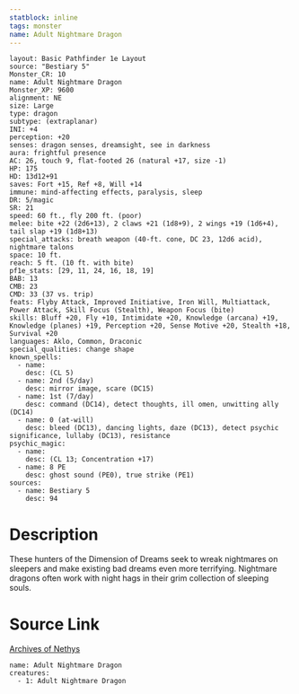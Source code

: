 ```yaml
---
statblock: inline
tags: monster
name: Adult Nightmare Dragon
---
```

```statblock
layout: Basic Pathfinder 1e Layout
source: "Bestiary 5"
Monster_CR: 10
name: Adult Nightmare Dragon
Monster_XP: 9600
alignment: NE
size: Large
type: dragon
subtype: (extraplanar)
INI: +4
perception: +20
senses: dragon senses, dreamsight, see in darkness
aura: frightful presence
AC: 26, touch 9, flat-footed 26 (natural +17, size -1)
HP: 175
HD: 13d12+91
saves: Fort +15, Ref +8, Will +14
immune: mind-affecting effects, paralysis, sleep
DR: 5/magic
SR: 21
speed: 60 ft., fly 200 ft. (poor)
melee: bite +22 (2d6+13), 2 claws +21 (1d8+9), 2 wings +19 (1d6+4), tail slap +19 (1d8+13)
special_attacks: breath weapon (40-ft. cone, DC 23, 12d6 acid), nightmare talons
space: 10 ft.
reach: 5 ft. (10 ft. with bite)
pf1e_stats: [29, 11, 24, 16, 18, 19]
BAB: 13
CMB: 23
CMD: 33 (37 vs. trip)
feats: Flyby Attack, Improved Initiative, Iron Will, Multiattack, Power Attack, Skill Focus (Stealth), Weapon Focus (bite)
skills: Bluff +20, Fly +10, Intimidate +20, Knowledge (arcana) +19, Knowledge (planes) +19, Perception +20, Sense Motive +20, Stealth +18, Survival +20
languages: Aklo, Common, Draconic
special_qualities: change shape
known_spells:
  - name:
    desc: (CL 5)
  - name: 2nd (5/day)
    desc: mirror image, scare (DC15)
  - name: 1st (7/day)
    desc: command (DC14), detect thoughts, ill omen, unwitting ally (DC14)
  - name: 0 (at-will)
    desc: bleed (DC13), dancing lights, daze (DC13), detect psychic significance, lullaby (DC13), resistance
psychic_magic:
  - name:
    desc: (CL 13; Concentration +17)
  - name: 8 PE
    desc: ghost sound (PE0), true strike (PE1)
sources:
  - name: Bestiary 5
    desc: 94
```
# Description
These hunters of the Dimension of Dreams seek to wreak nightmares on sleepers and make existing bad dreams even more terrifying. Nightmare dragons often work with night hags in their grim collection of sleeping souls.
# Source Link
[Archives of Nethys](https://aonprd.com/MonsterDisplay.aspx?ItemName=Adult%20Nightmare%20Dragon)
```encounter-table
name: Adult Nightmare Dragon
creatures:
  - 1: Adult Nightmare Dragon
```
